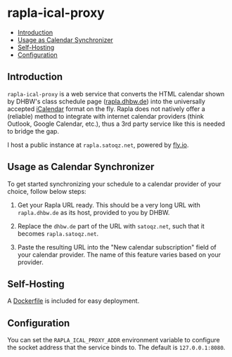 # rapla-ical-proxy

- [Introduction](#introduction)
- [Usage as Calendar Synchronizer](#usage-as-calendar-synchronizer)
- [Self-Hosting](#self-hosting)
- [Configuration](#configuration)

## Introduction

`rapla-ical-proxy` is a web service that converts the HTML calendar shown by DHBW's class schedule page ([rapla.dhbw.de](https://rapla.dhbw.de)) into the universally accepted [iCalendar](https://icalendar.org/) format on the fly.
Rapla does not natively offer a (reliable) method to integrate with internet calendar providers (think Outlook, Google Calendar, etc.), thus a 3rd party service like this is needed to bridge the gap.

I host a public instance at `rapla.satoqz.net`, powered by [fly.io](https://fly.io).

## Usage as Calendar Synchronizer

To get started synchronizing your schedule to a calendar provider of your choice, follow below steps:

1. Get your Rapla URL ready.
   This should be a very long URL with `rapla.dhbw.de` as its host, provided to you by DHBW.

2. Replace the `dhbw.de` part of the URL with `satoqz.net`, such that it becomes `rapla.satoqz.net`.

3. Paste the resulting URL into the "New calendar subscription" field of your calendar provider. The name of this feature varies based on your provider.

## Self-Hosting

A [Dockerfile](./Dockerfile) is included for easy deployment.

## Configuration

You can set the `RAPLA_ICAL_PROXY_ADDR` environment variable to configure the socket address that the service binds to.
The default is `127.0.0.1:8080`.
